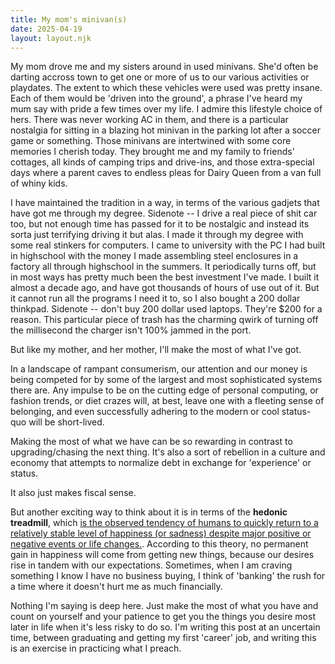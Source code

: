 ```yaml
---
title: My mom's minivan(s)
date: 2025-04-19
layout: layout.njk
---
```


My mom drove me and my sisters around in used minivans. She'd often be darting accross town to get one or more of us to our various activities or playdates. The extent to which these vehicles were used was pretty insane. Each of them would be 'driven into the ground', a phrase I've heard my mum say with pride a few times over my life. 
I admire this lifestyle choice of hers. There was never working AC in them, and there is a particular nostalgia for sitting in a blazing hot minivan in the parking lot after a soccer game or something. 
Those minivans are intertwined with some core memories I cherish today. They brought me and my family to friends' cottages, all kinds of camping trips and drive-ins, and those extra-special days where a parent caves to endless pleas for Dairy Queen from a van full of whiny kids.

I have maintained the tradition in a way, in terms of the various gadjets that have got me through my degree. Sidenote -- I drive a real piece of shit car too, but not enough time has passed for it to be nostalgic and instead its sorta just terrifying driving it but alas.
I made it through my degree with some real stinkers for computers. I came to university with the PC I had built in highschool with the money I made assembling steel enclosures in a factory all through highschool in the summers. It periodically turns off, but in most ways has pretty much been the best investment I've made. I built it almost a decade ago, and have got thousands of hours of use out of it. But it cannot run all the programs I need it to, so I also bought a 200 dollar thinkpad. Sidenote -- don't buy 200 dollar used laptops. They're $200 for a reason. This particular piece of trash has the charming qwirk of turning off the millisecond the charger isn't 100% jammed in the port. 

But like my mother, and her mother, I'll make the most of what I've got.

In a landscape of rampant consumerism, our attention and our money is being competed for by some of the largest and most sophisticated systems there are. Any impulse to be on the cutting edge of personal computing, or fashion trends, or diet crazes will, at best, leave one with a fleeting sense of belonging, and even successfully adhering to the modern or cool status-quo will be short-lived. 

Making the most of what we have can be so rewarding in contrast to upgrading/chasing the next thing. It's also a sort of rebellion in a culture and economy that attempts to normalize debt in exchange for 'experience' or status.

It also just makes fiscal sense. 

But another exciting way to think about it is in terms of the **hedonic treadmill**, which [is the observed tendency of humans to quickly return to a relatively stable level of happiness (or sadness) despite major positive or negative events or life changes.](https://en.wikipedia.org/wiki/Hedonic_treadmill). According to this theory, no permanent gain in happiness will come from getting new things, because our desires rise in tandem with our expectations. Sometimes, when I am craving something I know I have no business buying, I think of 'banking' the rush for a time where it doesn't hurt me as much financially. 

Nothing I'm saying is deep here. Just make the most of what you have and count on yourself and your patience to get you the things you desire most later in life when it's less risky to do so. I'm writing this post at an uncertain time, between graduating and getting my first 'career' job, and writing this is an exercise in practicing what I preach. 